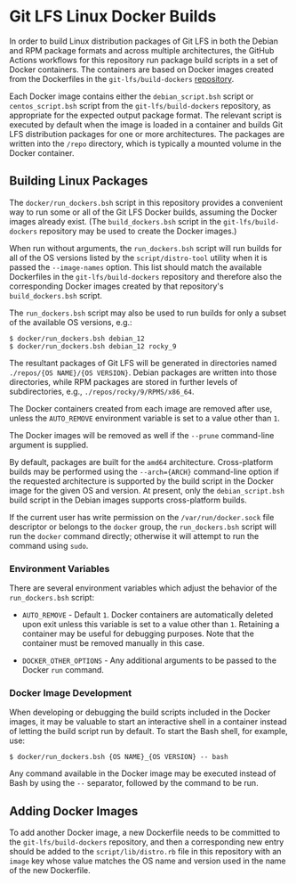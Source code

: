 # Git LFS Linux Docker Builds

In order to build Linux distribution packages of Git LFS in both the
Debian and RPM package formats and across multiple architectures, the
GitHub Actions workflows for this repository run package build scripts
in a set of Docker containers.  The containers are based on Docker images
created from the Dockerfiles in the `git-lfs/build-dockers`
[repository](https://github.com/git-lfs/build-dockers).

Each Docker image contains either the `debian_script.bsh` script or
`centos_script.bsh` script from the `git-lfs/build-dockers` repository,
as appropriate for the expected output package format.  The relevant script
is executed by default when the image is loaded in a container and builds
Git LFS distribution packages for one or more architectures.  The packages
are written into the `/repo` directory, which is typically a mounted volume
in the Docker container.

## Building Linux Packages

The `docker/run_dockers.bsh` script in this repository provides a
convenient way to run some or all of the Git LFS Docker builds, assuming
the Docker images already exist.  (The `build_dockers.bsh` script in
the `git-lfs/build-dockers` repository may be used to create the Docker
images.)

When run without arguments, the `run_dockers.bsh` script will run
builds for all of the OS versions listed by the `script/distro-tool` utility
when it is passed the `--image-names` option.  This list should match the
available Dockerfiles in the `git-lfs/build-dockers` repository and
therefore also the corresponding Docker images created by that repository's
`build_dockers.bsh` script.

The `run_dockers.bsh` script may also be used to run builds for
only a subset of the available OS versions, e.g.:
```
$ docker/run_dockers.bsh debian_12
$ docker/run_dockers.bsh debian_12 rocky_9
```

The resultant packages of Git LFS will be generated in directories named
`./repos/{OS NAME}/{OS VERSION}`.  Debian packages are written into
those directories, while RPM packages are stored in further levels of
subdirectories, e.g., `./repos/rocky/9/RPMS/x86_64`.

The Docker containers created from each image are removed after use,
unless the `AUTO_REMOVE` environment variable is set to a value other
than `1`.

The Docker images will be removed as well if the `--prune` command-line
argument is supplied.

By default, packages are built for the `amd64` architecture.  Cross-platform
builds may be performed using the `--arch={ARCH}` command-line option if the
requested architecture is supported by the build script in the Docker image
for the given OS and version.  At present, only the `debian_script.bsh`
build script in the Debian images supports cross-platform builds.

If the current user has write permission on the `/var/run/docker.sock`
file descriptor or belongs to the `docker` group, the `run_dockers.bsh`
script will run the `docker` command directly; otherwise it will attempt
to run the command using `sudo`.

### Environment Variables

There are several environment variables which adjust the behavior
of the `run_dockers.bsh` script:

- `AUTO_REMOVE` - Default `1`.  Docker containers are automatically deleted
upon exit unless this variable is set to a value other than `1`.  Retaining
a container may be useful for debugging purposes.  Note that the container
must be removed manually in this case.

- `DOCKER_OTHER_OPTIONS` - Any additional arguments to be passed to the
Docker `run` command.

### Docker Image Development

When developing or debugging the build scripts included in the Docker
images, it may be valuable to start an interactive shell in a container
instead of letting the build script run by default.  To start the Bash shell,
for example, use:

```
$ docker/run_dockers.bsh {OS NAME}_{OS VERSION} -- bash
```

Any command available in the Docker image may be executed instead of Bash
by using the `--` separator, followed by the command to be run.

## Adding Docker Images

To add another Docker image, a new Dockerfile needs to be committed to the
`git-lfs/build-dockers` repository, and then a corresponding new entry should
be added to the `script/lib/distro.rb` file in this repository with an
`image` key whose value matches the OS name and version used in the
name of the new Dockerfile.
